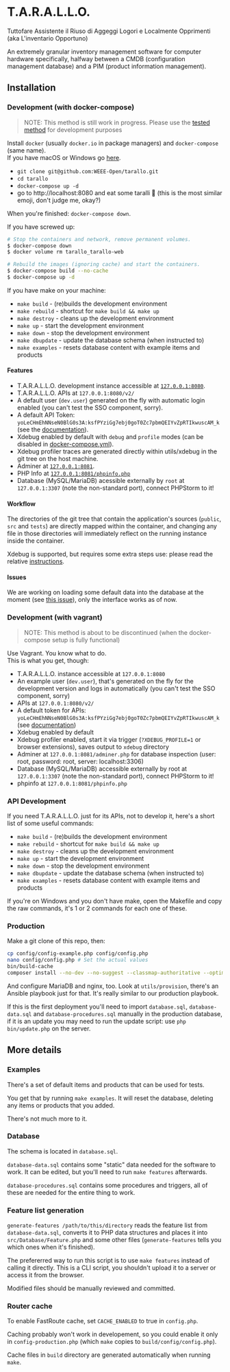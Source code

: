 # T.A.R.A.L.L.O.
Tuttofare Assistente il Riuso di Aggeggi Logori e Localmente Opprimenti  
(aka L'inventario Opportuno)

An extremely granular inventory management software for computer hardware specifically, halfway between a CMDB (configuration management database) and a PIM (product information management).

## Installation

### Development (with docker-compose)
> NOTE: This method is still work in progress. Please use the [tested method](#development-with-vagrant) for development purposes

Install `docker` (usually `docker.io` in package managers) and `docker-compose` (same name).  
If you have macOS or Windows go [here](https://www.docker.com/products/docker-desktop).

- `git clone git@github.com:WEEE-Open/tarallo.git`
- `cd tarallo`
- `docker-compose up -d`
- go to http://localhost:8080 and eat some taralli 🍩 (this is the most similar emoji, don't judge me, okay?)

When you're finished: `docker-compose down`.

If you have screwed up:

```bash
# Stop the containers and network, remove permanent volumes.
$ docker-compose down
$ docker volume rm tarallo_tarallo-web

# Rebuild the images (ignoring cache) and start the containers.
$ docker-compose build --no-cache
$ docker-compose up -d
```

If you have make on your machine:
- `make build` - (re)builds the development environment
- `make rebuild` - shortcut for `make build && make up`
- `make destroy` - cleans up the development environment
- `make up` - start the development environment
- `make down` - stop the development environment
- `make dbupdate` - update the database schema (when instructed to)
- `make examples` - resets database content with example items and products

#### Features
- T.A.R.A.L.L.O. development instance accessible at [`127.0.0.1:8080`](http://127.0.0.1:8080).
- T.A.R.A.L.L.O. APIs at `127.0.0.1:8080/v2/`
- A default user (`dev.user`) generated on the fly with automatic login enabled (you can't test the SSO component, sorry).
- A default API Token: `yoLeCHmEhNNseN0BlG0s3A:ksfPYziGg7ebj0goT0Zc7pbmQEIYvZpRTIkwuscAM_k` (see the [documentation](https://github.com/WEEE-Open/tarallo/wiki/Managing-the-session-and-Authentication)).
- Xdebug enabled by default with `debug` and `profile` modes (can be disabled in [docker-compose.yml](docker-compose.yml)).
- Xdebug profiler traces are generated directly within utils/xdebug in the git tree on the host machine.
- Adminer at [`127.0.0.1:8081`](http://127.0.0.1:8081).
- PHP Info at [`127.0.0.1:8081/phpinfo.php`](http://127.0.0.1:8081/phpinfo.php)
- Database (MySQL/MariaDB) acessible externally by `root` at `127.0.0.1:3307` (note the non-standard port), connect PHPStorm to it!

#### Workflow
The directories of the git tree that contain the application's sources (`public`, `src` and `tests`) are directly mapped within the container, and changing any file in those directories will immediately reflect on the running instance inside the container.

Xdebug is supported, but requires some extra steps use: please read the relative [instructions](XDEBUG.md).

#### Issues
We are working on loading some default data into the database at the moment (see [this issue](https://github.com/WEEE-Open/tarallo/issues/181)), only the interface works as of now.


### Development (with vagrant)
> NOTE: This method is about to be discontinued (when the docker-compose setup is fully functional)

Use Vagrant. You know what to do.  
This is what you get, though:

* T.A.R.A.L.L.O. instance accessible at `127.0.0.1:8080`
* An example user (`dev.user`), that's generated on the fly for the development version and logs in automatically (you can't test the SSO component, sorry)
* APIs at `127.0.0.1:8080/v2/`
* A default token for APIs: `yoLeCHmEhNNseN0BlG0s3A:ksfPYziGg7ebj0goT0Zc7pbmQEIYvZpRTIkwuscAM_k` (see [documentation](https://github.com/WEEE-Open/tarallo/wiki/Managing-the-session-and-Authentication))
* Xdebug enabled by default
* Xdebug profiler enabled, start it via trigger (`?XDEBUG_PROFILE=1` or browser extensions), saves output to `xdebug` directory
* Adminer at `127.0.0.1:8081/adminer.php` for database inspection (user: root, password: root, server: localhost:3306)
* Database (MySQL/MariaDB) accessible externally by root at `127.0.0.1:3307` (note the non-standard port), connect PHPStorm to it!
* phpinfo at `127.0.0.1:8081/phpinfo.php`

### API Development

If you need T.A.R.A.L.L.O. just for its APIs, not to develop it, here's a short list of some useful commands:

- `make build` - (re)builds the development environment
- `make rebuild` - shortcut for `make build && make up`
- `make destroy` - cleans up the development environment
- `make up` - start the development environment
- `make down` - stop the development environment
- `make dbupdate` - update the database schema (when instructed to)
- `make examples` - resets database content with example items and products

If you're on Windows and you don't have make, open the Makefile and copy the raw commands, it's 1 or 2 commands for each one of these.

### Production

Make a git clone of this repo, then:

```bash
cp config/config-example.php config/config.php
nano config/config.php # Set the actual values
bin/build-cache
composer install --no-dev --no-suggest --classmap-authoritative --optimize-autoloader
```

And configure MariaDB and nginx, too. Look at `utils/provision`, there's an Ansible playbook just for that. It's really similar to our production playbook.

If this is the first deployment you'll need to import `database.sql`, `database-data.sql` and `database-procedures.sql` manually in the production database, if it is an update you may need to run the update script: use `php bin/update.php` on the server.

## More details

### Examples

There's a set of default items and products that can be used for tests.

You get that by running `make examples`. It will reset the database, deleting any items or products that you added.

There's not much more to it.

### Database

The schema is located in `database.sql`.

`database-data.sql` contains some "static" data needed for the software to work. It can be edited, but you'll need to run `make features` afterwards.

`database-procedures.sql` contains some procedures and triggers, all of these are needed for the entire thing to work.

### Feature list generation

`generate-features /path/to/this/directory` reads the feature list from `database-data.sql`, converts it to PHP data structures and places it into `src/Database/Feature.php` and some other files (`generate-features` tells you which ones when it's finished).

The prefererred way to run this script is to use `make features` instead of calling it directly. This is a CLI script, you shouldn't upload it to a server or access it from the browser.

Modified files should be manually reviewed and committed.

### Router cache

To enable FastRoute cache, set `CACHE_ENABLED` to true in `config.php`.

Caching probably won't work in developement, so you could enable it only in `config-production.php` (which `make` copies to `build/config/config.php`).

Cache files in `build` directory are generated automatically when running `make`.
